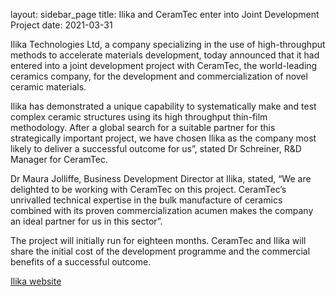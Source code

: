 layout: sidebar_page
title: Ilika and CeramTec enter into Joint Development Project 
date: 2021-03-31

Ilika Technologies Ltd, a company specializing in the use of high-throughput methods to accelerate materials development, today announced that it had entered into a joint development project with CeramTec, the world-leading ceramics company, for the development and commercialization of novel ceramic materials.
<!--break-->
Ilika has demonstrated a unique capability to systematically make and test complex ceramic structures using its high throughput thin-film methodology. After a global search for a suitable partner for this strategically important project, we have chosen Ilika as the company most likely to deliver a successful outcome for us”, stated Dr Schreiner, R&D Manager for CeramTec. 

Dr Maura Jolliffe, Business Development Director at Ilika, stated, “We are delighted to be working with CeramTec on this project. CeramTec’s unrivalled technical expertise in the bulk manufacture of ceramics combined with its proven commercialization acumen makes the company an ideal partner for us in this sector”. 

The project will initially run for eighteen months. CeramTec and Ilika will share the initial cost of the development programme and the commercial benefits of a successful outcome.

[Ilika website](http://www.ilika.com)